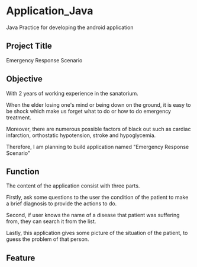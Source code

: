 # Application_Java
Java Practice for developing the android application


## Project Title
Emergency Response Scenario


## Objective

With 2 years of working experience in the sanatorium.

When the elder losing one's mind or being down on the ground, it is easy to be shock which make us forget what to do or how to do emergency treatment.

Moreover, there are numerous possible factors of black out such as cardiac infarction, orthostatic hypotension, stroke and hypoglycemia.

Therefore, I am planning to build application named "Emergency Response Scenario"


## Function

The content of the application consist with three parts.

Firstly, ask some questions to the user the condition of the patient to make a brief diagnosis to provide the actions to do.

Second, if user knows the name of a disease that patient was suffering from, they can search it from the list.

Lastly, this application gives some picture of the situation of the patient, to guess the problem of that person.


## Feature
